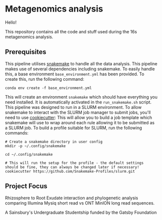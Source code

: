 # Metagenomics analysis

Hello!

This repository contains all the code and stuff used during the 16s metagenomics analysis.

## Prerequisites

This pipeline utilises [snakemake](snakemake.readthedocs.io) to handle all the data analysis.
This pipeline makes use of several dependencies including snakemake.
To easily handle this, a base environment `base_environment.yml` has been provided.
To create this, run the following command:

```
conda env create -f base_environment.yml
```

This will create an environment `snakemake` which should have everything you need installed.
It is automatically activated in the `run_snakemake.sh` script.
This pipeline was designed to run in a SLURM environment.
To allow snakemake to interact with the SLURM job manager to submit jobs, you'll need to use [cookiecutter](https://pypi.org/project/cookiecutter/):
This will allow you to build a job template which snakemake will use to wrap around each rule allowing it to be submitted as a SLURM job. To build a profile suitable for SLURM, run the following commands:

```
# Create a snakemake directory in user config
mkdir -p ~/.config/snakemake

cd ~/.config/snakemake

# This will run the setup for the profile - the default settings should be fine, they can always be changed later if necessary!
cookiecutter https://github.com/Snakemake-Profiles/slurm.git
```

## Project Focus

Rhizosphere to Root Exudate interaction and phylogenetic analysis comparing Illumina Mysiq short read vs ONT MinION long read sequences.

A Sainsbury's Undergraduate Studentship funded by the Gatsby Foundation
